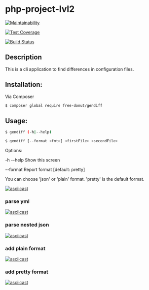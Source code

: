 # php-project-lvl2

[![Maintainability](https://api.codeclimate.com/v1/badges/08a99f23fa6675cc20ea/maintainability)](https://codeclimate.com/github/free-donut/php-project-lvl2/maintainability)

[![Test Coverage](https://api.codeclimate.com/v1/badges/08a99f23fa6675cc20ea/test_coverage)](https://codeclimate.com/github/free-donut/php-project-lvl2/test_coverage)

[![Build Status](https://travis-ci.org/free-donut/php-project-lvl2.svg?branch=master)](https://travis-ci.org/free-donut/php-project-lvl2)


## Description

This is a cli application to find differences in configuration files.


## Installation:

Via Composer

``` bash
$ composer global require free-donut/gendiff
```


## Usage:
``` bash
$ gendiff (-h|--help)
``` 
``` bash
$ gendiff [--format <fmt>] <firstFile> <secondFile>
```
  
Options:

  -h --help                     Show this screen
  
  --format <fmt>                Report format [default: pretty]
  
You can choose 'json' or 'plain' format. 'pretty' is the default format.


[![asciicast](https://asciinema.org/a/kNFdvQxDCIc4WJPsnbXBXshmH.svg)](https://asciinema.org/a/kNFdvQxDCIc4WJPsnbXBXshmH)


### parse yml

[![asciicast](https://asciinema.org/a/q6MzxdG39IeXdLtIDJrCT1V1q.svg)](https://asciinema.org/a/q6MzxdG39IeXdLtIDJrCT1V1q)


### parse nested json

[![asciicast](https://asciinema.org/a/bt2lphQrjL5GM6FOPpK7zp7Kd.svg)](https://asciinema.org/a/bt2lphQrjL5GM6FOPpK7zp7Kd)


### add plain format

[![asciicast](https://asciinema.org/a/ZVRccwSO4Yr2wmFSga6xN1Ws8.svg)](https://asciinema.org/a/ZVRccwSO4Yr2wmFSga6xN1Ws8)


### add pretty format

[![asciicast](https://asciinema.org/a/QZmqRbfYTEzeaZBUii5UlXNiv.svg)](https://asciinema.org/a/QZmqRbfYTEzeaZBUii5UlXNiv)
